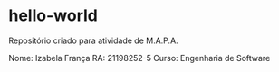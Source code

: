 # hello-world
Repositório criado para atividade de M.A.P.A.

Nome: Izabela França
RA: 21198252-5
Curso: Engenharia de Software
